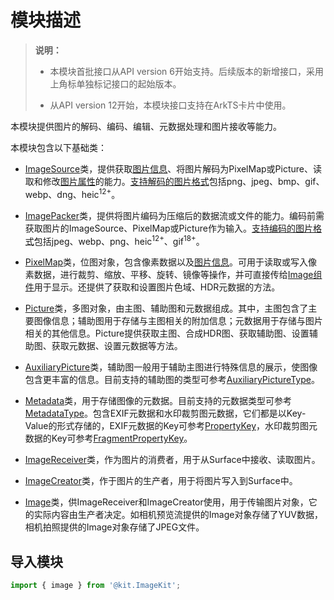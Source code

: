 # 模块描述

> **说明：**
>
> - 本模块首批接口从API version 6开始支持。后续版本的新增接口，采用上角标单独标记接口的起始版本。
>
> - 从API version 12开始，本模块接口支持在ArkTS卡片中使用。

本模块提供图片的解码、编码、编辑、元数据处理和图片接收等能力。

本模块包含以下基础类：

- [ImageSource](arkts-apis-image-ImageSource.md)类，提供获取[图片信息](arkts-apis-image-i.md#imageinfo)、将图片解码为PixelMap或Picture、读取和修改[图片属性](arkts-apis-image-e.md#propertykey7)的能力。[支持解码的图片格式](arkts-apis-image-ImageSource.md#属性)包括png、jpeg、bmp、gif、webp、dng、heic<sup>12+</sup>。

- [ImagePacker](arkts-apis-image-ImagePacker.md)类，提供将图片编码为压缩后的数据流或文件的能力。编码前需获取图片的ImageSource、PixelMap或Picture作为输入。[支持编码的图片格式](arkts-apis-image-ImagePacker.md#属性)包括jpeg、webp、png、heic<sup>12+</sup>、gif<sup>18+</sup>。

- [PixelMap](arkts-apis-image-PixelMap.md)类，位图对象，包含像素数据以及[图片信息](arkts-apis-image-i.md#imageinfo)。可用于读取或写入像素数据，进行裁剪、缩放、平移、旋转、镜像等操作，并可直接传给[Image组件](../apis-arkui/arkui-ts/ts-basic-components-image.md)用于显示。还提供了获取和设置图片色域、HDR元数据的方法。

- [Picture](arkts-apis-image-Picture.md)类，多图对象，由主图、辅助图和元数据组成。其中，主图包含了主要图像信息；辅助图用于存储与主图相关的附加信息；元数据用于存储与图片相关的其他信息。Picture提供获取主图、合成HDR图、获取辅助图、设置辅助图、获取元数据、设置元数据等方法。

- [AuxiliaryPicture](arkts-apis-image-AuxiliaryPicture.md)类，辅助图一般用于辅助主图进行特殊信息的展示，使图像包含更丰富的信息。目前支持的辅助图的类型可参考[AuxiliaryPictureType](arkts-apis-image-e.md#auxiliarypicturetype13)。

- [Metadata](arkts-apis-image-Metadata.md)类，用于存储图像的元数据。目前支持的元数据类型可参考[MetadataType](arkts-apis-image-e.md#metadatatype13)。包含EXIF元数据和水印裁剪图元数据，它们都是以Key-Value的形式存储的，EXIF元数据的Key可参考[PropertyKey](arkts-apis-image-e.md#propertykey7)，水印裁剪图元数据的Key可参考[FragmentPropertyKey](arkts-apis-image-e.md#fragmentmappropertykey13)。

- [ImageReceiver](arkts-apis-image-ImageReceiver.md)类，作为图片的消费者，用于从Surface中接收、读取图片。

- [ImageCreator](arkts-apis-image-ImageCreator.md)类，作于图片的生产者，用于将图片写入到Surface中。

- [Image](arkts-apis-image-Image.md)类，供ImageReceiver和ImageCreator使用，用于传输图片对象，它的实际内容由生产者决定。如相机预览流提供的Image对象存储了YUV数据，相机拍照提供的Image对象存储了JPEG文件。

## 导入模块

```ts
import { image } from '@kit.ImageKit';
```
